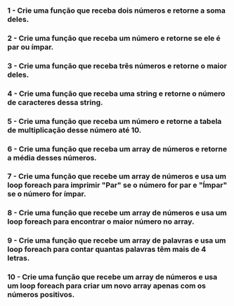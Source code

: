 ### 1 - Crie uma função que receba dois números e retorne a soma deles.
### 2 - Crie uma função que receba um número e retorne se ele é par ou ímpar.
### 3 - Crie uma função que receba três números e retorne o maior deles.
### 4 - Crie uma função que receba uma string e retorne o número de caracteres dessa string.
### 5 - Crie uma função que receba um número e retorne a tabela de multiplicação desse número até 10.
### 6 - Crie uma função que receba um array de números e retorne a média desses números.
### 7 - Crie uma função que recebe um array de números e usa um loop foreach para imprimir "Par" se o número for par e "Ímpar" se o número for ímpar.
### 8 - Crie uma função que recebe um array de números e usa um loop foreach para encontrar o maior número no array.
### 9 - Crie uma função que recebe um array de palavras e usa um loop foreach para contar quantas palavras têm mais de 4 letras.
### 10 - Crie uma função que recebe um array de números e usa um loop foreach para criar um novo array apenas com os números positivos.
